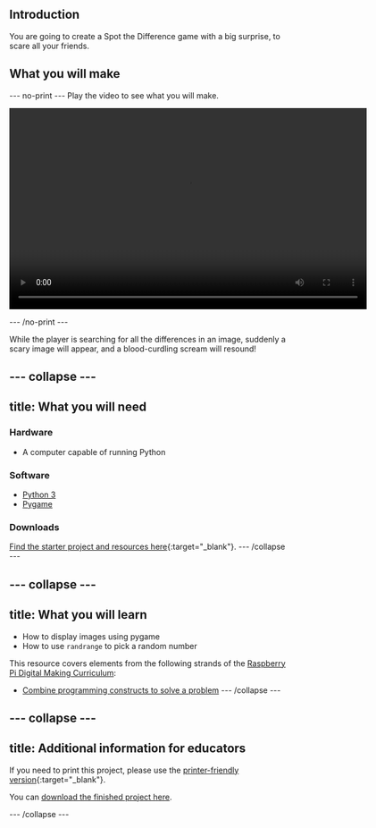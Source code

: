 ## Introduction
You are going to create a Spot the Difference game with a big surprise, to scare all your friends.

## What you will make

--- no-print ---
Play the video to see what you will make.

<video width="640" height="360" controls>
<source src="images/scary-spot-the-difference.webm" type="video/webm">
</video>

--- /no-print ---

While the player is searching for all the differences in an image, suddenly a scary image will appear, and a blood-curdling scream will resound!

--- collapse ---
---
title: What you will need
---

### Hardware
- A computer capable of running Python

### Software
- [Python 3](https://www.python.org/downloads/)
- [Pygame](https://www.pygame.org/wiki/GettingStarted)

### Downloads

[Find the starter project and resources here](http://rpf.io/p/en/scary-spot-the-difference-go){:target="_blank"}.
--- /collapse ---

--- collapse ---
---
title: What you will learn
---

- How to display images using pygame
- How to use `randrange` to pick a random number

This resource covers elements from the following strands of the [Raspberry Pi Digital Making Curriculum](https://www.raspberrypi.org/curriculum/):

- [Combine programming constructs to solve a problem](https://www.raspberrypi.org/curriculum/programming/builder)
--- /collapse ---

--- collapse ---
---
title: Additional information for educators
---

If you need to print this project, please use the [printer-friendly version](https://projects.raspberrypi.org/en/projects/scary-spot-the-difference/print){:target="_blank"}.

You can [download the finished project here](http://rpf.io/p/en/scary-spot-the-difference-get).

--- /collapse ---
